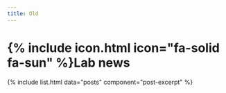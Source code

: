 ```yaml
---
title: Old
---
```


# {% include icon.html icon="fa-solid fa-sun" %}Lab news

{% include list.html data="posts" component="post-excerpt" %}

<br>